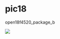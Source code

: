# pic18
open18f4520_package_b

<img src=https://user-images.githubusercontent.com/27884304/45345612-d4f69900-b5e1-11e8-925d-87f76574927e.JPG />
